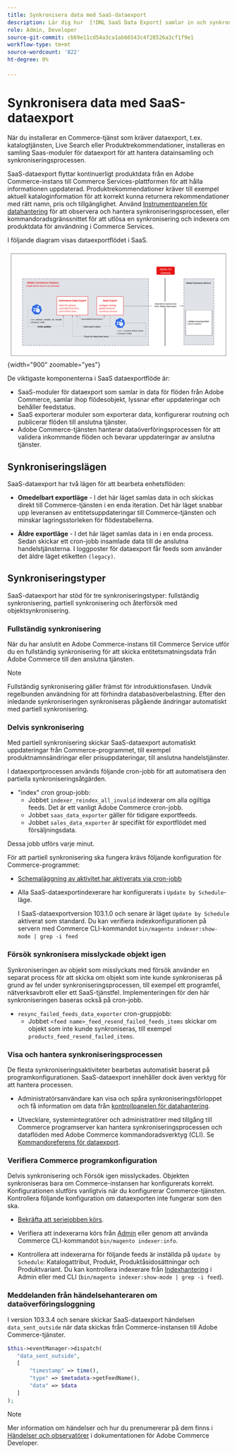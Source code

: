 ```yaml
---
title: Synkronisera data med SaaS-dataexport
description: Lär dig hur  [!DNL SaaS Data Export] samlar in och synkroniserar data mellan Adobe Commerce-instanser och anslutna SaaS-tjänster.
role: Admin, Developer
source-git-commit: cb69e11cd54a3ca1ab66543c4f28526a3cf1f9e1
workflow-type: tm+mt
source-wordcount: '822'
ht-degree: 0%

---
```


# Synkronisera data med SaaS-dataexport

När du installerar en Commerce-tjänst som kräver dataexport, t.ex. katalogtjänsten, Live Search eller Produktrekommendationer, installeras en samling Saas-moduler för dataexport för att hantera datainsamling och synkroniseringsprocessen.

SaaS-dataexport flyttar kontinuerligt produktdata från en Adobe Commerce-instans till Commerce Services-plattformen för att hålla informationen uppdaterad. Produktrekommendationer kräver till exempel aktuell kataloginformation för att korrekt kunna returnera rekommendationer med rätt namn, pris och tillgänglighet. Använd [Instrumentpanelen för datahantering](https://experienceleague.adobe.com/en/docs/commerce/user-guides/data-services/catalog-sync) för att observera och hantera synkroniseringsprocessen, eller kommandoradsgränssnittet för att utlösa en synkronisering och indexera om produktdata för användning i Commerce Services.

I följande diagram visas dataexportflödet i SaaS.

![Samling och synkronisering av SaaS-dataexport för Adobe Commerce](assets/data-export-flow.png){width="900" zoomable="yes"}

De viktigaste komponenterna i SaaS dataexportflöde är:

- SaaS-moduler för dataexport som samlar in data för flöden från Adobe Commerce, samlar ihop flödesobjekt, lyssnar efter uppdateringar och behåller feedstatus.
- SaaS exporterar moduler som exporterar data, konfigurerar routning och publicerar flöden till anslutna tjänster.
- Adobe Commerce-tjänsten hanterar dataöverföringsprocessen för att validera inkommande flöden och bevarar uppdateringar av anslutna tjänster.

## Synkroniseringslägen

SaaS-dataexport har två lägen för att bearbeta enhetsflöden:

- **Omedelbart exportläge** - I det här läget samlas data in och skickas direkt till Commerce-tjänsten i en enda iteration. Det här läget snabbar upp leveransen av entitetsuppdateringar till Commerce-tjänsten och minskar lagringsstorleken för flödestabellerna.

- **Äldre exportläge** - I det här läget samlas data in i en enda process. Sedan skickar ett cron-jobb insamlade data till de anslutna handelstjänsterna. I loggposter för dataexport får feeds som använder det äldre läget etiketten `(legacy)`.

## Synkroniseringstyper

SaaS-dataexport har stöd för tre synkroniseringstyper: fullständig synkronisering, partiell synkronisering och återförsök med objektsynkronisering.

### Fullständig synkronisering

När du har anslutit en Adobe Commerce-instans till Commerce Service utför du en fullständig synkronisering för att skicka entitetsmatningsdata från Adobe Commerce till den anslutna tjänsten.

>[!NOTE]
>
>Fullständig synkronisering gäller främst för introduktionsfasen. Undvik regelbunden användning för att förhindra databasöverbelastning. Efter den inledande synkroniseringen synkroniseras pågående ändringar automatiskt med partiell synkronisering.

### Delvis synkronisering

Med partiell synkronisering skickar SaaS-dataexport automatiskt uppdateringar från Commerce-programmet, till exempel produktnamnsändringar eller prisuppdateringar, till anslutna handelstjänster.

I dataexportprocessen används följande cron-jobb för att automatisera den partiella synkroniseringsåtgärden.

- &quot;index&quot; cron group-jobb:
   - Jobbet `indexer_reindex_all_invalid` indexerar om alla ogiltiga feeds. Det är ett vanligt Adobe Commerce cron-jobb.
   - Jobbet `saas_data_exporter` gäller för tidigare exportfeeds.
   - Jobbet `sales_data_exporter` är specifikt för exportflödet med försäljningsdata.

Dessa jobb utförs varje minut.

För att partiell synkronisering ska fungera krävs följande konfiguration för Commerce-programmet:

- [Schemaläggning av aktivitet har aktiverats via cron-jobb](https://experienceleague.adobe.com/docs/commerce-operations/installation-guide/next-steps/configuration.html)

- Alla SaaS-dataexportindexerare har konfigurerats i `Update by Schedule`-läge.

  I SaaS-dataexportversion 103.1.0 och senare är läget `Update by Schedule` aktiverat som standard. Du kan verifiera indexkonfigurationen på servern med Commerce CLI-kommandot `bin/magento indexer:show-mode | grep -i feed`

### Försök synkronisera misslyckade objekt igen

Synkroniseringen av objekt som misslyckats med försök använder en separat process för att skicka om objekt som inte kunde synkroniseras på grund av fel under synkroniseringsprocessen, till exempel ett programfel, nätverksavbrott eller ett SaaS-tjänstfel. Implementeringen för den här synkroniseringen baseras också på cron-jobb.

- `resync_failed_feeds_data_exporter` cron-gruppjobb:
   - Jobbet `<feed name>_feed_resend_failed_feeds_items` skickar om objekt som inte kunde synkroniseras, till exempel `products_feed_resend_failed_items`.

### Visa och hantera synkroniseringsprocessen

De flesta synkroniseringsaktiviteter bearbetas automatiskt baserat på programkonfigurationen. SaaS-dataexport innehåller dock även verktyg för att hantera processen.

- Administratörsanvändare kan visa och spåra synkroniseringsförloppet och få information om data från [kontrollpanelen för datahantering](https://experienceleague.adobe.com/en/docs/commerce-admin/systems/data-transfer/data-dashboard).

- Utvecklare, systemintegratörer och administratörer med tillgång till Commerce programserver kan hantera synkroniseringsprocessen och dataflöden med Adobe Commerce kommandoradsverktyg (CLI). Se [Kommandoreferens för dataexport](data-export-cli-commands.md).

### Verifiera Commerce programkonfiguration

Delvis synkronisering och Försök igen misslyckades. Objekten synkroniseras bara om Commerce-instansen har konfigurerats korrekt. Konfigurationen slutförs vanligtvis när du konfigurerar Commerce-tjänsten. Kontrollera följande konfiguration om dataexporten inte fungerar som den ska.

- [Bekräfta att seriejobben körs](https://experienceleague.adobe.com/en/docs/commerce-knowledge-base/kb/troubleshooting/miscellaneous/cron-readiness-check-issues).

- Verifiera att indexerarna körs från [Admin](https://experienceleague.adobe.com/en/docs/commerce-admin/systems/tools/index-management) eller genom att använda Commerce CLI-kommandot `bin/magento indexer:info`.

- Kontrollera att indexerarna för följande feeds är inställda på `Update by Schedule`: Katalogattribut, Produkt, Produktåsidosättningar och Produktvariant. Du kan kontrollera indexerare från [Indexhantering](https://experienceleague.adobe.com/en/docs/commerce-admin/systems/tools/index-management) i Admin eller med CLI (`bin/magento indexer:show-mode | grep -i feed`).

### Meddelanden från händelsehanteraren om dataöverföringsloggning

I version 103.3.4 och senare skickar SaaS-dataexport händelsen `data_sent_outside` när data skickas från Commerce-instansen till Adobe Commerce-tjänster.

```php
$this->eventManager->dispatch(
   "data_sent_outside",
   [
       "timestamp" => time(),
       "type" => $metadata->getFeedName(),
       "data" => $data
   ]
);
```

>[!NOTE]
>
>Mer information om händelser och hur du prenumererar på dem finns i [Händelser och observatörer](https://developer.adobe.com/commerce/php/development/components/events-and-observers) i dokumentationen för Adobe Commerce Developer.